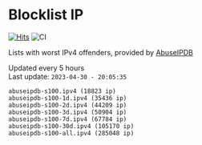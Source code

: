 # Blocklist IP

[![Hits](https://hits.seeyoufarm.com/api/count/incr/badge.svg?url=https%3A%2F%2Fgithub.com%2Fborestad%2Fblocklist-ip%2F&count_bg=%2379C83D&title_bg=%23555555&icon=&icon_color=%23E7E7E7&title=hits&edge_flat=false)](https://hits.seeyoufarm.com)  ![CI](https://img.shields.io/github/workflow/status/borestad/blocklist-ip/CI?style=flat-square)

Lists with worst IPv4 offenders, provided by [AbuseIPDB](https://www.abuseipdb.com/)

<!-- FOOTER-PLACEHOLDER -->
Updated every 5 hours<br>
Last update: `2023-04-30 - 20:05:35`
```
abuseipdb-s100.ipv4 (18823 ip)
abuseipdb-s100-1d.ipv4 (35436 ip)
abuseipdb-s100-2d.ipv4 (44209 ip)
abuseipdb-s100-3d.ipv4 (50904 ip)
abuseipdb-s100-7d.ipv4 (67784 ip)
abuseipdb-s100-30d.ipv4 (105170 ip)
abuseipdb-s100-all.ipv4 (285048 ip)
```
